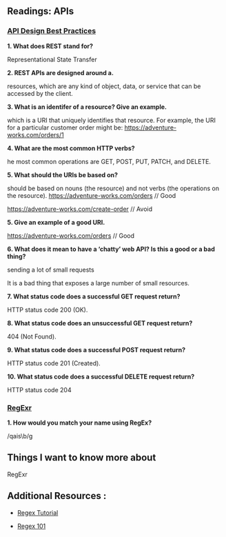 ## Readings: APIs

### **[API Design Best Practices](https://docs.microsoft.com/en-us/azure/architecture/best-practices/api-design)**

**1. What does REST stand for?**

Representational State Transfer


**2. REST APIs are designed around a.**

resources, which are any kind of object, data, or service that can be accessed by the client.

**3. What is an identifer of a resource? Give an example.**

which is a URI that uniquely identifies that resource. For example, the URI for a particular customer order might be:  https://adventure-works.com/orders/1

**4. What are the most common HTTP verbs?**

he most common operations are GET, POST, PUT, PATCH, and DELETE.

**5. What should the URIs be based on?**

should be based on nouns (the resource) and not verbs (the operations on the resource).
https://adventure-works.com/orders // Good

https://adventure-works.com/create-order // Avoid

**5. Give an example of a good URI.**

https://adventure-works.com/orders // Good

**6. What does it mean to have a ‘chatty’ web API? Is this a good or a bad thing?**

sending a lot of small requests

It is a bad thing that exposes a large number of small resources.

**7. What status code does a successful GET request return?**

HTTP status code 200 (OK).

**8. What status code does an unsuccessful GET request return?**

404 (Not Found).

**9. What status code does a successful POST request return?**

HTTP status code 201 (Created).

**10. What status code does a successful DELETE request return?**

HTTP status code 204

### **[RegExr ](https://regexr.com/)**

**1. How would you match your name using RegEx?**

/qais\b/g

 ## Things I want to know more about
 
RegExr 

## Additional Resources :

* [Regex Tutorial](https://medium.com/factory-mind/regex-tutorial-a-simple-cheatsheet-by-examples-649dc1c3f285)

* [Regex 101](https://regex101.com/)

